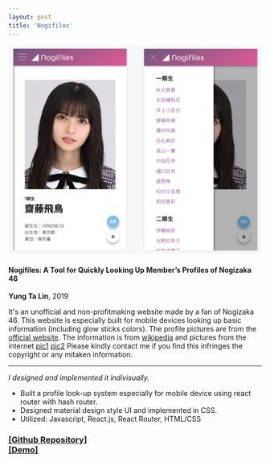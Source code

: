 ```yaml
---
layout: post
title: 'Nogifiles'
---
```


<img src="../assets/img/projects/proj-nogifiles/screenshot.jpg">

#### Nogifiles: A Tool for Quickly Looking Up Member’s Profiles of Nogizaka 46

**Yung Ta Lin**, 2019

It's an unofficial and non-profitmaking website made by a fan of Nogizaka 46. This website is especially built for mobile devices looking up basic information (including glow sticks colors). 
The profile pictures are from the [official website](http://www.nogizaka46.com/). The information is from [wikipedia](https://zh.wikipedia.org/wiki/乃木坂46) and pictures from the internet [pic1](https://www.likejapan.com/wp-content/uploads/2018/02/editors/9881/20180208012659_5a7b36e34a351.jpg) [pic2](https://overseas.weibo.com/user/NGZKMichy298/3831614465395889) Please kindly contact me if you find this infringes the copyright or any mitaken information.

-----
_I designed and implemented it indivisually._

- Built a profile look-up system especially for mobile device using react router with hash router. 
- Designed material design style UI and implemented in CSS. 
- Utilized: Javascript, React.js, React Router, HTML/CSS

<h3>
    <a target="_blank" href="https://github.com/lynda0214/nogifiles/tree/master">[Github Repository]</a> <br>
    <a target="_blank" href="https://lynda0214.github.io/nogifiles/">[Demo]</a>
</h3>
